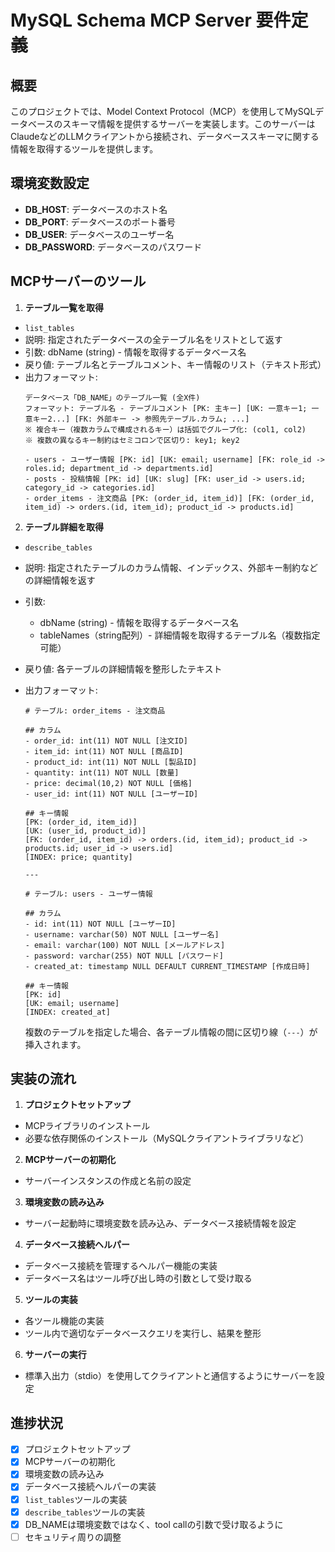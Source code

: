 # MySQL Schema MCP Server 要件定義

## 概要
このプロジェクトでは、Model Context Protocol（MCP）を使用してMySQLデータベースのスキーマ情報を提供するサーバーを実装します。このサーバーはClaudeなどのLLMクライアントから接続され、データベーススキーマに関する情報を取得するツールを提供します。

## 環境変数設定
- **DB_HOST**: データベースのホスト名
- **DB_PORT**: データベースのポート番号
- **DB_USER**: データベースのユーザー名
- **DB_PASSWORD**: データベースのパスワード

## MCPサーバーのツール

1. **テーブル一覧を取得**
- `list_tables`
- 説明: 指定されたデータベースの全テーブル名をリストとして返す
- 引数: dbName (string) - 情報を取得するデータベース名
- 戻り値: テーブル名とテーブルコメント、キー情報のリスト（テキスト形式）
- 出力フォーマット:
  ```
  データベース「DB_NAME」のテーブル一覧 (全X件)
  フォーマット: テーブル名 - テーブルコメント [PK: 主キー] [UK: 一意キー1; 一意キー2...] [FK: 外部キー -> 参照先テーブル.カラム; ...]
  ※ 複合キー（複数カラムで構成されるキー）は括弧でグループ化: (col1, col2)
  ※ 複数の異なるキー制約はセミコロンで区切り: key1; key2
  
  - users - ユーザー情報 [PK: id] [UK: email; username] [FK: role_id -> roles.id; department_id -> departments.id]
  - posts - 投稿情報 [PK: id] [UK: slug] [FK: user_id -> users.id; category_id -> categories.id]
  - order_items - 注文商品 [PK: (order_id, item_id)] [FK: (order_id, item_id) -> orders.(id, item_id); product_id -> products.id]
  ```

2. **テーブル詳細を取得**
- `describe_tables`
- 説明: 指定されたテーブルのカラム情報、インデックス、外部キー制約などの詳細情報を返す
- 引数: 
  - dbName (string) - 情報を取得するデータベース名
  - tableNames（string配列）- 詳細情報を取得するテーブル名（複数指定可能）
- 戻り値: 各テーブルの詳細情報を整形したテキスト
- 出力フォーマット:
  ```
  # テーブル: order_items - 注文商品

  ## カラム
  - order_id: int(11) NOT NULL [注文ID]
  - item_id: int(11) NOT NULL [商品ID]
  - product_id: int(11) NOT NULL [製品ID]
  - quantity: int(11) NOT NULL [数量]
  - price: decimal(10,2) NOT NULL [価格]
  - user_id: int(11) NOT NULL [ユーザーID]

  ## キー情報
  [PK: (order_id, item_id)]
  [UK: (user_id, product_id)]
  [FK: (order_id, item_id) -> orders.(id, item_id); product_id -> products.id; user_id -> users.id]
  [INDEX: price; quantity]

  ---

  # テーブル: users - ユーザー情報

  ## カラム
  - id: int(11) NOT NULL [ユーザーID]
  - username: varchar(50) NOT NULL [ユーザー名]
  - email: varchar(100) NOT NULL [メールアドレス]
  - password: varchar(255) NOT NULL [パスワード]
  - created_at: timestamp NULL DEFAULT CURRENT_TIMESTAMP [作成日時]

  ## キー情報
  [PK: id]
  [UK: email; username]
  [INDEX: created_at]
  ```

  複数のテーブルを指定した場合、各テーブル情報の間に区切り線（`---`）が挿入されます。

## 実装の流れ

1. **プロジェクトセットアップ**
- MCPライブラリのインストール
- 必要な依存関係のインストール（MySQLクライアントライブラリなど）

2. **MCPサーバーの初期化**
- サーバーインスタンスの作成と名前の設定

3. **環境変数の読み込み**
- サーバー起動時に環境変数を読み込み、データベース接続情報を設定

4. **データベース接続ヘルパー**
- データベース接続を管理するヘルパー機能の実装
- データベース名はツール呼び出し時の引数として受け取る

5. **ツールの実装**
- 各ツール機能の実装
- ツール内で適切なデータベースクエリを実行し、結果を整形

6. **サーバーの実行**
- 標準入出力（stdio）を使用してクライアントと通信するようにサーバーを設定

## 進捗状況

- [x] プロジェクトセットアップ
- [x] MCPサーバーの初期化
- [x] 環境変数の読み込み
- [x] データベース接続ヘルパーの実装
- [x] `list_tables`ツールの実装
- [x] `describe_tables`ツールの実装
- [x] DB_NAMEは環境変数ではなく、tool callの引数で受け取るように
- [ ] セキュリティ周りの調整
